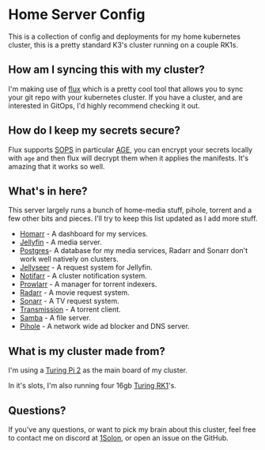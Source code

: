 # Home Server Config

This is a collection of config and deployments for my home kubernetes cluster, this is a pretty standard K3's cluster running on a couple RK1s.

## How am I syncing this with my cluster?

I'm making use of [flux](https://fluxcd.io/) which is a pretty cool tool that allows you to sync your git repo with your kubernetes cluster. If you have a cluster, and are interested in GitOps, I'd highly recommend checking it out.

## How do I keep my secrets secure?

Flux supports [SOPS](https://github.com/getsops/sops) in particular [AGE](https://github.com/FiloSottile/age), you can encrypt your secrets locally with `age` and then flux will decrypt them when it applies the manifests. It's amazing that it works so well. 

## What's in here?

This server largely runs a bunch of home-media stuff, pihole, torrent and a few other bits and pieces. I'll try to keep this list updated as I add more stuff.

- [Homarr](https://homarr.dev/) - A dashboard for my services.
- [Jellyfin](https://jellyfin.org/) - A media server.
- [Postgres](https://www.postgresql.org/)- A database for my media services, Radarr and Sonarr don't work well natively on clusters.
- [Jellyseer](https://github.com/Fallenbagel/jellyseerr) - A request system for Jellyfin.
- [Notifarr](https://github.com/Notifiarr) - A cluster notification system.
- [Prowlarr](https://prowlarr.com/) - A manager for torrent indexers.
- [Radarr](https://radarr.video/) - A movie request system.
- [Sonarr](https://sonarr.tv/) - A TV request system.
- [Transmission](https://transmissionbt.com/) - A torrent client.
- [Samba](https://github.com/dperson/samba) - A file server.
- [Pihole](https://pi-hole.net/) - A network wide ad blocker and DNS server.

## What is my cluster made from?

I'm using a [Turing Pi 2](https://turingpi.com/product/turing-pi-2/) as the main board of my cluster.

In it's slots, I'm also running four 16gb [Turing RK1](https://turingpi.com/product/turing-rk1/)'s.

## Questions?

If you've any questions, or want to pick my brain about this cluster, feel free to contact me on discord at [1Solon](https://discordapp.com/users/448210429119037450), or open an issue on the GitHub.
